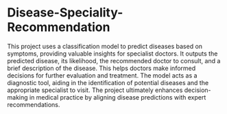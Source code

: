 # Disease-Speciality-Recommendation

This project uses a classification model to predict diseases based on symptoms, providing valuable insights for specialist doctors. It outputs the predicted disease, its likelihood, the recommended doctor to consult, and a brief description of the disease. This helps doctors make informed decisions for further evaluation and treatment. The model acts as a diagnostic tool, aiding in the identification of potential diseases and the appropriate specialist to visit. The project ultimately enhances decision-making in medical practice by aligning disease predictions with expert recommendations.
